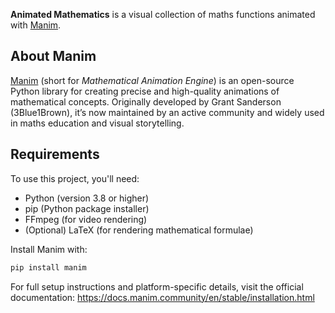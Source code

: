
**Animated Mathematics** is a visual collection of maths functions animated with [Manim](https://www.manim.community/).

## About Manim

[Manim](https://www.manim.community/) (short for *Mathematical Animation Engine*) is an open-source Python library for creating precise and high-quality animations of mathematical concepts. Originally developed by Grant Sanderson (3Blue1Brown), it’s now maintained by an active community and widely used in maths education and visual storytelling.

## Requirements

To use this project, you'll need:

- Python (version 3.8 or higher)
- pip (Python package installer)
- FFmpeg (for video rendering)
- (Optional) LaTeX (for rendering mathematical formulae)

Install Manim with:

```bash
pip install manim
```


For full setup instructions and platform-specific details, visit the official documentation:
https://docs.manim.community/en/stable/installation.html




